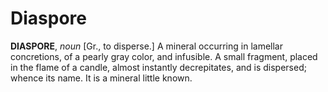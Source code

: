 # Diaspore

**DIASPORE**, _noun_ \[Gr., to disperse.\] A mineral occurring in lamellar concretions, of a pearly gray color, and infusible. A small fragment, placed in the flame of a candle, almost instantly decrepitates, and is dispersed; whence its name. It is a mineral little known.